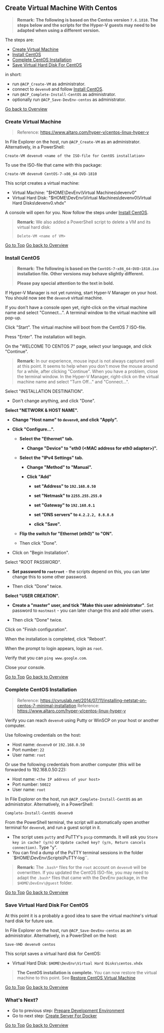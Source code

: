 ## Create Virtual Machine With Centos

> **Remark:**
> **The following is based on the Centos version `7.6.1810`.  The steps below and the scripts for the Hyper-V guests may need to be adapted when using a different version.**

The steps are:
- [Create Virtual Machine](#create-virtual-machine)
- [Install CentOS](#install-centos)
- [Complete CentOS Installation](#complete-centos-installation)
- [Save Virtual Hard Disk For CentOS](#save-virtual-hard-disk-for-centos)

in short:
- run `@ACP_Create-VM` as administrator.
- connect to `devenv0` and follow [Install CentOS](#install-centos).
- run `@ACP_Complete-Install-CentOS` as administrator.
- optionally run `@ACP_Save-DevEnv-centos` as administrator.

[Go back to Overview](../README.html#overview)



### Create Virtual Machine

> Reference: https://www.altaro.com/hyper-v/centos-linux-hyper-v

In File Explorer on the host, run `@ACP_Create-VM` as an administrator.
Alternatively, in a PowerShell:
~~~
Create-VM devenv0 <name of the ISO-file for CentOS installation>
~~~

To use the ISO-file that came with this package:
~~~
Create-VM devenv0 CentOS-7-x86_64-DVD-1810
~~~
 
This script creates a virtual machine:
- Virtual Machine: "$HOME\DevEnv\Virtual Machines\devenv0"
- Virtual Hard Disk: "$HOME\DevEnv\Virtual Machines\devenv0\Virtual Hard Disks\devenv0.vhdx"

A console will open for you.  Now follow the steps under [Install CentOS](#install-centos).
 

> **Remark:**
> We also added a PowerShell script to delete a VM and its virtual hard disk:
> ~~~
> Delete-VM <name of VM>
> ~~~

[Go to Top](#create-virtual-machine-with-centos)
[Go back to Overview](../README.html#overview)



### Install CentOS

> **Remark:**
> **The following is based on the `CentOS-7-x86_64-DVD-1810.iso` installation file.  Other versions may behave slightly different.**
>
> **Please pay special attention to the text in bold.**

If Hyper-V Manager is not yet running, start Hyper-V Manager on your host.  You should now see the `devenv0` virtual machine.  

If you don't have a console open yet, right-click on the virtual machine name and select "Connect...".  A terminal window to the virtual machine will pop-up.

Click "Start". The virtual machine will boot from the CentOS 7 ISO-file.

Press "Enter". The installation will begin.

On the "WELCOME TO CENTOS 7" page, select your language, and click "Continue".

> **Remark:**
> In our experience, mouse input is not always captured well at this point.  It seems to help when you don't move the mouse around for a while, after clicking "Continue".
> When you have a problem, close the terminal window.  In the Hyper-V Manager, right-click on the virtual machine name and select "Turn Off..." and "Connect...".

Select "INSTALLATION DESTINATION".

- Don't change anything, and click "Done".

**Select "NETWORK & HOST NAME".**

- **Change "Host name" to `devenv0`, and click "Apply".**

- **Click "Configure...".**
  
  - **Select the "Ethernet" tab.**
  
    - **Change "Device" to "eth0 (&lt;MAC address for eth0 adapter&gt;)".**
  
  - **Select the "IPv4 Settings" tab.**
    
    - **Change "Method" to "Manual".**

    - **Click "Add"**

	    - **set "Address" to `192.168.0.50`**
	    - **set "Netmask" to `2255.255.255.0`**
	    - **set "Gateway" to `192.168.0.1`** 
	    - **set "DNS servers" to `4.2.2.2, 8.8.8.8`**

	    - **click "Save".**

  - **Flip the switch for "Ethernet (eth0)" to "ON".**

  - Then click "Done".

- Click on "Begin Installation".

Select "ROOT PASSWORD".

- **Set password to `rootroot`** - the scripts depend on this, you can later change this to some other password.

- Then click "Done" twice.

**Select "USER CREATION".**

- **Create a "master" user, and tick "Make this user administrator"**. Set password to `mastmast` - you can later change this and add other users.

- Then click "Done" twice.

Click on "Finish configuration".

When the installation is completed, click "Reboot".

When the prompt to login appears, login as `root`.

Verify that you can `ping www.google.com`.

Close your console.

[Go to Top](#create-virtual-machine-with-centos)
[Go back to Overview](../README.html#overview)



### Complete CentOS Installation

> Reference: https://cyruslab.net/2014/07/11/installing-netstat-on-centos-7-minimal-installation
> Reference: https://www.altaro.com/hyper-v/centos-linux-hyper-v

Verify you can reach `devenv0` using Putty or WinSCP on your host or another computer.

Use following credentials on the host:
- Host name: `devenv0` or `192.168.0.50`
- Port number: `22`
- User name: `root`

Or use the following credentials from another computer (this will be forwarded to 192.168.0.50:22):
- Host name: `<the IP address of your host>`
- Port number: `50022`
- User name: `root`

In File Explorer on the host, run `@ACP_Complete-Install-CentOS` as an administrator.
Alternatively, in a PowerShell:
~~~
Complete-Install-CentOS devenv0
~~~

From the PowerShell terminal, the script will automatically open another terminal for `devenv0`, and run a guest script in it.

- The script uses `putty` and PuTTY's `pscp` commands.  It will ask you `Store key in cache? (y/n)` or `Update cached key? (y/n, Return cancels connection)`.  Type "y".
- You can find a dump of the PuTTY terminal sessions in the folder `$HOME\DevEnv\Scripts\PuTTY-log``.

> **Remark:**
> The `.bash*` files for the `root` account on `devenv0` will be overwritten.  If you updated the CentOS ISO-file, you may need to adapt the `.bash*` files that came with the DevEnv package, in the `$HOME\DevEnv\@guest` folder.


[Go to Top](#create-virtual-machine-with-centos)
[Go back to Overview](../README.html#overview)



### Save Virtual Hard Disk For CentOS

At this point it is a probably a good idea to save the virtual machine's virtual hard disk for future use.

In File Explorer on the host, run `@ACP_Save-DevEnv-centos` as an administrator.
Alternatively, in a PowerShell on the host:
~~~
Save-VHD devenv0 centos
~~~

This script saves a virtual hard disk for CentOS:
- Virtual Hard Disk: `$HOME\DevEnv\Virtual Hard Disks\centos.vhdx`

> **The CentOS installation is complete.**
> You can now restore the virtual machine to this point. See [Restore CentOS Virtual Machine](restore-development-environment-from-virtual-hard-disks.html#restore-centos-virtual-machine)

[Go to Top](#create-virtual-machine-with-centos)
[Go back to Overview](../README.html#overview)



### What's Next?

- Go to previous step: [Prepare Development Environment](prepare-development-environment.html)
- Go to next step: [Create Server For Docker](create-server-for-docker.html)

[Go to Top](#create-virtual-machine-with-centos)
[Go back to Overview](../README.html#overview)



